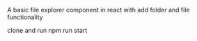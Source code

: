A basic file explorer component in react with add folder and file functionality

clone and run npm run start
